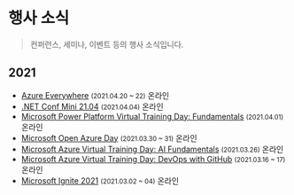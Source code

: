 # 행사 소식

> 컨퍼런스, 세미나, 이벤트 등의 행사 소식입니다.

## 2021
- [Azure Everywhere](https://aka.ms/Azure2021) <small>(2021.04.20 ~ 22)</small> <span class="spnBadgeType1">온라인</span>
- [.NET Conf Mini 21.04](https://dotnetconf.kr/mini/2104) <small>(2021.04.04)</small> <span class="spnBadgeType1">온라인</span>
- [Microsoft Power Platform Virtual Training Day: Fundamentals](https://mktoevents.com/Microsoft+Event/249033/157-GQE-382) <small>(2021.04.01)</small> <span class="spnBadgeType1">온라인</span>
- [Microsoft Open Azure Day](https://info.microsoft.com/AP-AzureMig-CATALOG-FY21-03Mar-30-MicrosoftOpenAzureDay-SRDEM63396_CatalogDisplayPage.html) <small>(2021.03.30 ~ 31)</small> <span class="spnBadgeType1">온라인</span>
- [Microsoft Azure Virtual Training Day: AI Fundamentals](https://mktoevents.com/Microsoft+Event/248976/157-GQE-382) <small>(2021.03.26)</small> <span class="spnBadgeType1">온라인</span>
- [Microsoft Azure Virtual Training Day: DevOps with GitHub](https://mktoevents.com/Microsoft+Event/240740/157-GQE-382) <small>(2021.03.16 ~ 17)</small> <span class="spnBadgeType1">온라인</span>
- [Microsoft Ignite 2021](https://ignite.microsoft.com/) <small>(2021.03.02 ~ 04)</small> <span class="spnBadgeType1">온라인</span>